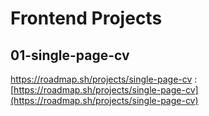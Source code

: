 # Frontend Projects

## 01-single-page-cv

https://roadmap.sh/projects/single-page-cv : 
[https://roadmap.sh/projects/single-page-cv](https://roadmap.sh/projects/single-page-cv)

